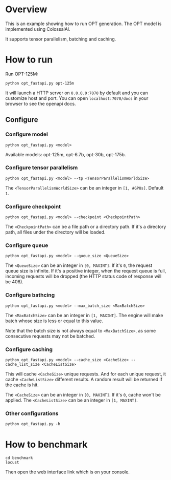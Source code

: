 # Overview

This is an example showing how to run OPT generation. The OPT model is implemented using ColossalAI.

It supports tensor parallelism, batching and caching.

# How to run

Run OPT-125M:
```shell
python opt_fastapi.py opt-125m
```

It will launch a HTTP server on `0.0.0.0:7070` by default and you can customize host and port. You can open `localhost:7070/docs` in your browser to see the openapi docs.

## Configure

### Configure model
```shell
python opt_fastapi.py <model>
```
Available models: opt-125m, opt-6.7b, opt-30b, opt-175b.

### Configure tensor parallelism
```shell
python opt_fastapi.py <model> --tp <TensorParallelismWorldSize>
```
The `<TensorParallelismWorldSize>` can be an integer in `[1, #GPUs]`. Default `1`.

### Configure checkpoint
```shell
python opt_fastapi.py <model> --checkpoint <CheckpointPath>
```
The `<CheckpointPath>` can be a file path or a directory path. If it's a directory path, all files under the directory will be loaded.

### Configure queue
```shell
python opt_fastapi.py <model> --queue_size <QueueSize>
```
The `<QueueSize>` can be an integer in `[0, MAXINT]`. If it's `0`, the request queue size is infinite. If it's a positive integer, when the request queue is full, incoming requests will be dropped (the HTTP status code of response will be 406).

### Configure bathcing
```shell
python opt_fastapi.py <model> --max_batch_size <MaxBatchSize>
```
The `<MaxBatchSize>` can be an integer in `[1, MAXINT]`. The engine will make batch whose size is less or equal to this value.

Note that the batch size is not always equal to `<MaxBatchSize>`, as some consecutive requests may not be batched.

### Configure caching
```shell
python opt_fastapi.py <model> --cache_size <CacheSize> --cache_list_size <CacheListSize>
```
This will cache `<CacheSize>` unique requests. And for each unique request, it cache `<CacheListSize>` different results. A random result will be returned if the cache is hit.

The `<CacheSize>` can be an integer in `[0, MAXINT]`. If it's `0`, cache won't be applied. The `<CacheListSize>` can be an integer in `[1, MAXINT]`.

### Other configurations
```shell
python opt_fastapi.py -h
```

# How to benchmark
```shell
cd benchmark
locust
```

Then open the web interface link which is on your console.